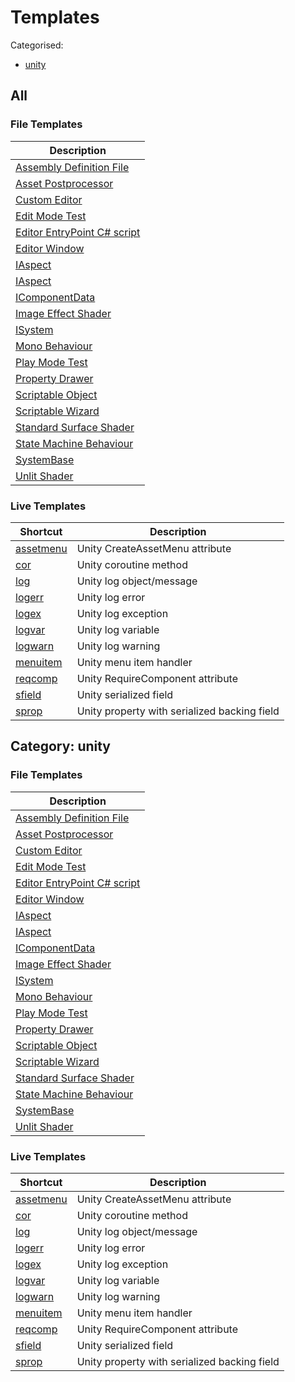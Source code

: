 # Templates

Categorised:

* [unity](#unity)

## All

### File Templates

Description |
------------|
[Assembly Definition File](File/AsmDef.md) |
[Asset Postprocessor](File/AssetPostprocessor.md) |
[Custom Editor](File/CustomEditor.md) |
[Edit Mode Test](File/EditModeTest.md) |
[Editor EntryPoint C# script](File/EditorEntryPoint.md) |
[Editor Window](File/EditorWindow.md) |
[IAspect](File/Aspect.md) |
[IAspect](File/JobEntity.md) |
[IComponentData](File/ComponentData.md) |
[Image Effect Shader](File/ImageEffectShader.md) |
[ISystem](File/System.md) |
[Mono Behaviour](File/MonoBehaviour.md) |
[Play Mode Test](File/PlayModeTest.md) |
[Property Drawer](File/PropertyDrawer.md) |
[Scriptable Object](File/ScriptableObject.md) |
[Scriptable Wizard](File/ScriptableWizard.md) |
[Standard Surface Shader](File/StandardSurfaceShader.md) |
[State Machine Behaviour](File/StateMachineBehaviour.md) |
[SystemBase](File/SystemBase.md) |
[Unlit Shader](File/UnlitShader.md) |


### Live Templates

Shortcut | Description
---------|------------
[assetmenu](Live/CreateAssetMenu.md) | Unity CreateAssetMenu attribute
[cor](Live/Coroutine.md) | Unity coroutine method
[log](Live/DebugLog.md) | Unity log object/message
[logerr](Live/DebugLogError.md) | Unity log error
[logex](Live/DebugLogException.md) | Unity log exception
[logvar](Live/DebugLogVar.md) | Unity log variable
[logwarn](Live/DebugLogWarning.md) | Unity log warning
[menuitem](Live/MenuItem.md) | Unity menu item handler
[reqcomp](Live/RequireComponent.md) | Unity RequireComponent attribute
[sfield](Live/SerialisedField.md) | Unity serialized field
[sprop](Live/PropertyWithSerialisedBackingField.md) | Unity property with serialized backing field

<a name="unity"></a>
## Category: unity

### File Templates

Description |
------------|
[Assembly Definition File](File/AsmDef.md) |
[Asset Postprocessor](File/AssetPostprocessor.md) |
[Custom Editor](File/CustomEditor.md) |
[Edit Mode Test](File/EditModeTest.md) |
[Editor EntryPoint C# script](File/EditorEntryPoint.md) |
[Editor Window](File/EditorWindow.md) |
[IAspect](File/Aspect.md) |
[IAspect](File/JobEntity.md) |
[IComponentData](File/ComponentData.md) |
[Image Effect Shader](File/ImageEffectShader.md) |
[ISystem](File/System.md) |
[Mono Behaviour](File/MonoBehaviour.md) |
[Play Mode Test](File/PlayModeTest.md) |
[Property Drawer](File/PropertyDrawer.md) |
[Scriptable Object](File/ScriptableObject.md) |
[Scriptable Wizard](File/ScriptableWizard.md) |
[Standard Surface Shader](File/StandardSurfaceShader.md) |
[State Machine Behaviour](File/StateMachineBehaviour.md) |
[SystemBase](File/SystemBase.md) |
[Unlit Shader](File/UnlitShader.md) |


### Live Templates

Shortcut | Description
---------|------------
[assetmenu](Live/CreateAssetMenu.md) | Unity CreateAssetMenu attribute
[cor](Live/Coroutine.md) | Unity coroutine method
[log](Live/DebugLog.md) | Unity log object/message
[logerr](Live/DebugLogError.md) | Unity log error
[logex](Live/DebugLogException.md) | Unity log exception
[logvar](Live/DebugLogVar.md) | Unity log variable
[logwarn](Live/DebugLogWarning.md) | Unity log warning
[menuitem](Live/MenuItem.md) | Unity menu item handler
[reqcomp](Live/RequireComponent.md) | Unity RequireComponent attribute
[sfield](Live/SerialisedField.md) | Unity serialized field
[sprop](Live/PropertyWithSerialisedBackingField.md) | Unity property with serialized backing field

